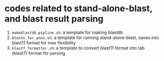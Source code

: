 # codes related to stand-alone-blast, and blast result parsing

1. `makeblastdb_pipline.sh`: a template for making blastdb 
2. `blastn_for_anno.sh`: a template for running stand-alone-blast, saves into blast11 format for max flexibility
3. `blast7_formatter.sh`: a template to convert blast11 format into tab (blast7) format for parsing
